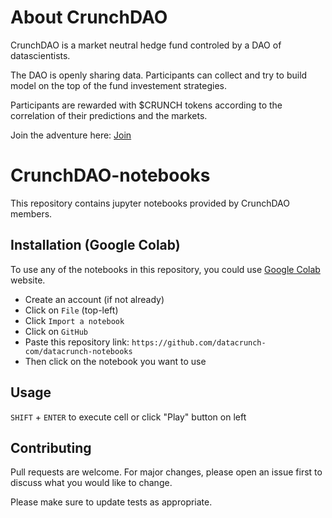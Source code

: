 # About CrunchDAO

CrunchDAO is a market neutral hedge fund controled by a DAO of datascientists.

The DAO is openly sharing data. Participants can collect and try to build model on the top of the fund investement strategies.

Participants are rewarded with $CRUNCH tokens according to the correlation of their predictions and the markets.

Join the adventure here: [Join](https://tournament.crunchdao.com/)

# CrunchDAO-notebooks

This repository contains jupyter notebooks provided by CrunchDAO members.

## Installation (Google Colab)

To use any of the notebooks in this repository, you could use [Google Colab](https://colab.research.google.com/) website.

- Create an account (if not already)
- Click on `File` (top-left)
- Click `Import a notebook`
- Click on `GitHub`
- Paste this repository link: `https://github.com/datacrunch-com/datacrunch-notebooks`
- Then click on the notebook you want to use

## Usage

`SHIFT` + `ENTER` to execute cell or click "Play" button on left

## Contributing

Pull requests are welcome. For major changes, please open an issue first to discuss what you would like to change.

Please make sure to update tests as appropriate.
